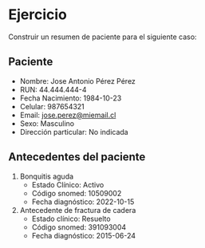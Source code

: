 # Ejercicio

Construir un resumen de paciente para el siguiente caso:

## Paciente
- Nombre: Jose Antonio Pérez Pérez
- RUN: 44.444.444-4
- Fecha Nacimiento: 1984-10-23
- Celular: 987654321
- Email: jose.perez@miemail.cl
- Sexo: Masculino
- Dirección particular: No indicada

## Antecedentes del paciente
1. Bonquitis aguda
    - Estado Clínico: Activo
    - Código snomed: 10509002
    - Fecha diagnóstico: 2022-10-15
2. Antecedente de fractura de cadera
    - Estado clínico: Resuelto
    - Código snomed: 391093004
    - Fecha diagnóstico: 2015-06-24